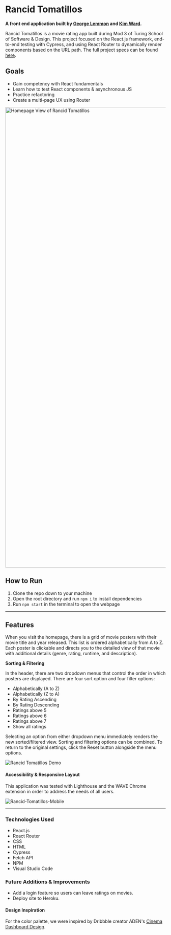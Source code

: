 # Rancid Tomatillos

**A front end application built by [George Lemmon](https://github.com/GALemmon) and [Kim Ward](https://github.com/kmewrd).**

Rancid Tomatillos is a movie rating app built during Mod 3 of Turing School of Software & Design. This project focused on the React.js framework, end-to-end testing with Cypress, and using React Router to dynamically render components based on the URL path. The full project specs can be found [here](https://frontend.turing.edu/projects/module-3/rancid-tomatillos-v3.html).

## Goals

- Gain competency with React fundamentals
- Learn how to test React components & asynchronous JS
- Practice refactoring
- Create a multi-page UX using Router

<img width="1440" alt="Homepage View of Rancid Tomatillos" src="https://user-images.githubusercontent.com/79027364/161639930-353ac4e8-6e14-49f6-aeec-626d0e73b2d8.png">

## How to Run

1. Clone the repo down to your machine
2. Open the root directory and run `npm i` to install dependencies
3. Run `npm start` in the terminal to open the webpage

---

## Features

When you visit the homepage, there is a grid of movie posters with their movie title and year released. This list is ordered alphabetically from A to Z. Each poster is clickable and directs you to the detailed view of that movie with additional details (genre, rating, runtime, and description).

**Sorting & Filtering**

In the header, there are two dropdown menus that control the order in which posters are displayed. There are four sort option and four filter options:
- Alphabetically (A to Z)
- Alphabetically (Z to A)
- By Rating Ascending
- By Rating Descending
- Ratings above 5
- Ratings above 6
- Ratings above 7
- Show all ratings

Selecting an option from either dropdown menu immediately renders the new sorted/filtered view. Sorting and filtering options can be combined. To return to the original settings, click the Reset button alongside the menu options.

![Rancid Tomatillos Demo](https://user-images.githubusercontent.com/79027364/161642568-d27bb41a-fb1f-413a-bc23-d69977af7737.gif)

#### Accessibility & Responsive Layout

This application was tested with Lighthouse and the WAVE Chrome extension in order to address the needs of all users.

![Rancid-Tomatillos-Mobile](https://user-images.githubusercontent.com/79027364/161644119-fc4701be-4047-4b6c-8cf1-e2f48cb0d0f2.gif)

---

### Technologies Used
- React.js
- React Router
- CSS
- HTML
- Cypress
- Fetch API
- NPM
- Visual Studio Code

### Future Additions & Improvements
- Add a login feature so users can leave ratings on movies.
- Deploy site to Heroku.

#### Design Inspiration
For the color palette, we were inspired by Dribbble creator ADEN's [Cinema Dashboard Design](https://dribbble.com/shots/15401391-Cinema-Dashboard-Design).